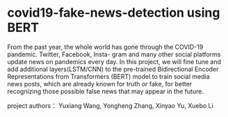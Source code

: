 # covid19-fake-news-detection using BERT
From the past year, the whole world has gone through
the COVID-19 pandemic. Twitter, Facebook, Insta-
gram and many other social platforms update news
on pandemics every day. In this project, we will fine tune
and add additional layers(LSTM/CNN) to the pre-trained Bidirectional Encoder
Representations from Transformers (BERT) model
to train social media news posts, which are already
known for truth or fake, for better recognizing those
possible false news that may appear in the future.

project authors： Yuxiang Wang, Yongheng Zhang, Xinyao Yu, Xuebo Li
